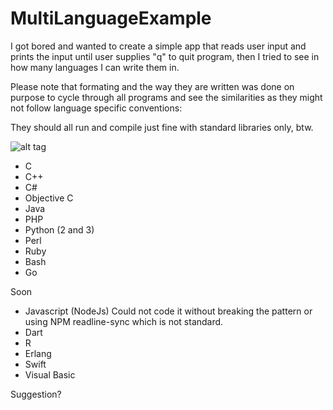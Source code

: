 # MultiLanguageExample

I got bored and wanted to create a simple app that reads user input and prints the input until user supplies "q" to quit program, then I tried to see in how many languages I can write them in.

Please note that formating and the way they are written was done on purpose to cycle through all programs and see the similarities as they might not follow language specific conventions:

They should all run and compile just fine with standard libraries only, btw.

![alt tag](http://i.giphy.com/a6FyDO69QC0U0.gif)

* C
* C++
* C#
* Objective C
* Java
* PHP
* Python (2 and 3)
* Perl
* Ruby
* Bash
* Go

Soon
* Javascript (NodeJs) Could not code it without breaking the pattern or using NPM readline-sync which is not standard.
* Dart
* R
* Erlang
* Swift
* Visual Basic

Suggestion?
